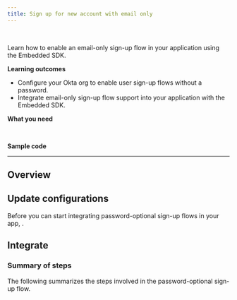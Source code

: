 ```yaml
---
title: Sign up for new account with email only
---
```


<div class="oie-embedded-sdk">

<ApiLifecycle access="ie" /><br>

Learn how to enable an email-only sign-up flow in your application using the Embedded SDK.

**Learning outcomes**

* Configure your Okta org to enable user sign-up flows without a password.
* Integrate email-only sign-up flow support into your application with the Embedded SDK.

**What you need**

<StackSnippet snippet="whatyouneed" />
</br>

**Sample code**

<StackSnippet snippet="samplecode" />

---

## Overview

## Update configurations

Before you can start integrating password-optional sign-up flows in your app, <StackSnippet snippet="setupoktaorg" inline/>.

## Integrate

### Summary of steps

The following summarizes the steps involved in the password-optional sign-up flow.

<StackSnippet snippet="integrationsummary" />

<StackSnippet snippet="integrationsteps" />

</div>
